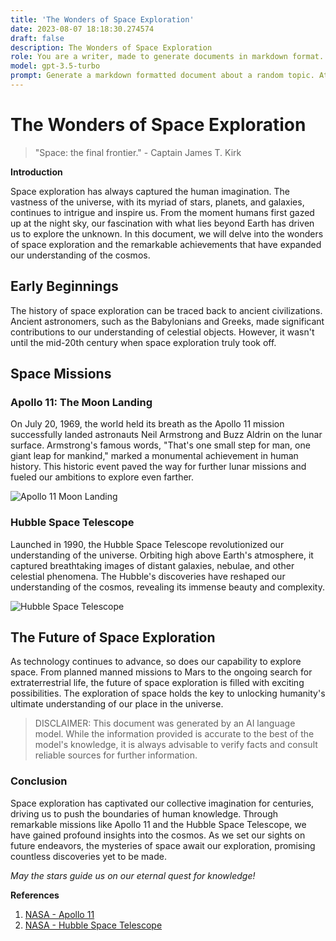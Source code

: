 ```yaml
---
title: 'The Wonders of Space Exploration'
date: 2023-08-07 18:18:30.274574
draft: false
description: The Wonders of Space Exploration
role: You are a writer, made to generate documents in markdown format. It is very important that all of the documents you generate are in valid markdown format.
model: gpt-3.5-turbo
prompt: Generate a markdown formatted document about a random topic. At the bottom, include a disclaimer explaining that the document was generated by you. The first line of the document should be the title. Make sure that the entire document is in proper markdown format, using a mix of various tags to make the document visually appealing.
---
```


# The Wonders of Space Exploration

> "Space: the final frontier." - Captain James T. Kirk

**Introduction**

Space exploration has always captured the human imagination. The vastness of the universe, with its myriad of stars, planets, and galaxies, continues to intrigue and inspire us. From the moment humans first gazed up at the night sky, our fascination with what lies beyond Earth has driven us to explore the unknown. In this document, we will delve into the wonders of space exploration and the remarkable achievements that have expanded our understanding of the cosmos.

## Early Beginnings

The history of space exploration can be traced back to ancient civilizations. Ancient astronomers, such as the Babylonians and Greeks, made significant contributions to our understanding of celestial objects. However, it wasn't until the mid-20th century when space exploration truly took off.

## Space Missions

### Apollo 11: The Moon Landing

On July 20, 1969, the world held its breath as the Apollo 11 mission successfully landed astronauts Neil Armstrong and Buzz Aldrin on the lunar surface. Armstrong's famous words, "That's one small step for man, one giant leap for mankind," marked a monumental achievement in human history. This historic event paved the way for further lunar missions and fueled our ambitions to explore even farther.

![Apollo 11 Moon Landing](https://example.com/apollo11.jpg "Apollo 11 Moon Landing")

### Hubble Space Telescope

Launched in 1990, the Hubble Space Telescope revolutionized our understanding of the universe. Orbiting high above Earth's atmosphere, it captured breathtaking images of distant galaxies, nebulae, and other celestial phenomena. The Hubble's discoveries have reshaped our understanding of the cosmos, revealing its immense beauty and complexity.

![Hubble Space Telescope](https://example.com/hubble.jpg "Hubble Space Telescope")

## The Future of Space Exploration

As technology continues to advance, so does our capability to explore space. From planned manned missions to Mars to the ongoing search for extraterrestrial life, the future of space exploration is filled with exciting possibilities. The exploration of space holds the key to unlocking humanity's ultimate understanding of our place in the universe.

> DISCLAIMER: This document was generated by an AI language model. While the information provided is accurate to the best of the model's knowledge, it is always advisable to verify facts and consult reliable sources for further information.

### Conclusion

Space exploration has captivated our collective imagination for centuries, driving us to push the boundaries of human knowledge. Through remarkable missions like Apollo 11 and the Hubble Space Telescope, we have gained profound insights into the cosmos. As we set our sights on future endeavors, the mysteries of space await our exploration, promising countless discoveries yet to be made.

*May the stars guide us on our eternal quest for knowledge!*

**References**

1. [NASA - Apollo 11](https://www.nasa.gov/mission_pages/apollo/apollo-11.html)
2. [NASA - Hubble Space Telescope](https://www.nasa.gov/mission_pages/hubble/main/index.html)